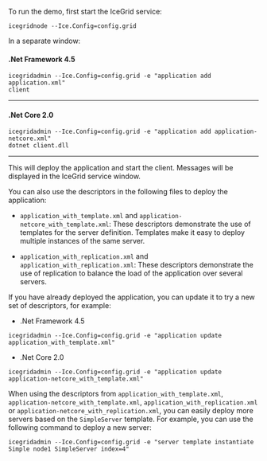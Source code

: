 To run the demo, first start the IceGrid service:

```
icegridnode --Ice.Config=config.grid
```

In a separate window:

#### .Net Framework 4.5

```
icegridadmin --Ice.Config=config.grid -e "application add application.xml"
client
```
---

#### .Net Core 2.0

```
icegridadmin --Ice.Config=config.grid -e "application add application-netcore.xml"
dotnet client.dll
```
---

This will deploy the application and start the client. Messages will be displayed in
the IceGrid service window.

You can also use the descriptors in the following files to deploy the
application:

* `application_with_template.xml` and `application-netcore_with_template.xml`:
  These descriptors demonstrate the use of templates for the server definition.
  Templates make it easy to deploy multiple instances of the same server.

* `application_with_replication.xml` and `application_with_replication.xml`: These
  descriptors demonstrate the use of replication to balance the load of the application
  over several servers.

If you have already deployed the application, you can update it to try
a new set of descriptors, for example:

* .Net Framework 4.5

```
icegridadmin --Ice.Config=config.grid -e "application update application_with_template.xml"
```

* .Net Core 2.0

```
icegridadmin --Ice.Config=config.grid -e "application update application-netcore_with_template.xml"
```

When using the descriptors from `application_with_template.xml`, `application-netcore_with_template.xml`,
`application_with_replication.xml` or `application-netcore_with_replication.xml`, you can easily deploy
more servers based on the `SimpleServer` template. For example, you can use the following command to deploy
a new server:

```
icegridadmin --Ice.Config=config.grid -e "server template instantiate Simple node1 SimpleServer index=4"
```
